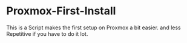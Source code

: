 # Proxmox-First-Install
This is a Script makes the first setup on Proxmox a bit easier.
and less Repetitive if you have to do it lot.
